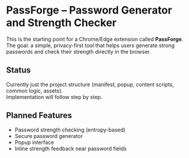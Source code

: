 # PassForge – Password Generator and Strength Checker

This is the starting point for a Chrome/Edge extension called **PassForge**.  
The goal: a simple, privacy-first tool that helps users generate strong passwords and check their strength directly in the browser.

## Status
Currently just the project structure (manifest, popup, content scripts, common logic, assets).  
Implementation will follow step by step.

## Planned Features
- Password strength checking (entropy-based)
- Secure password generator
- Popup interface
- Inline strength feedback near password fields

